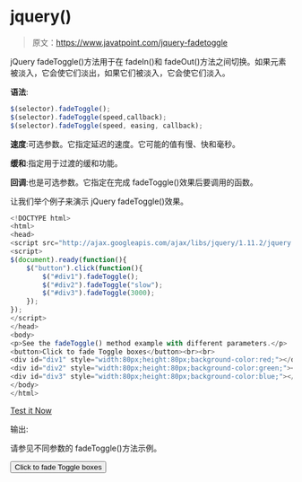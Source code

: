 # jquery()

> 原文：<https://www.javatpoint.com/jquery-fadetoggle>

jQuery fadeToggle()方法用于在 fadeIn()和 fadeOut()方法之间切换。如果元素被淡入，它会使它们淡出，如果它们被淡入，它会使它们淡入。

**语法**:

```js
$(selector).fadeToggle();
$(selector).fadeToggle(speed,callback); 
$(selector).fadeToggle(speed, easing, callback);

```

**速度**:可选参数。它指定延迟的速度。它可能的值有慢、快和毫秒。

**缓和**:指定用于过渡的缓和功能。

**回调**:也是可选参数。它指定在完成 fadeToggle()效果后要调用的函数。

让我们举个例子来演示 jQuery fadeToggle()效果。

```js
<!DOCTYPE html>
<html>
<head>
<script src="http://ajax.googleapis.com/ajax/libs/jquery/1.11.2/jquery.min.js"></script>
<script>
$(document).ready(function(){
    $("button").click(function(){
        $("#div1").fadeToggle();
        $("#div2").fadeToggle("slow");
        $("#div3").fadeToggle(3000);
    });
});
</script>
</head>
<body>
<p>See the fadeToggle() method example with different parameters.</p>
<button>Click to fade Toggle boxes</button><br><br>
<div id="div1" style="width:80px;height:80px;background-color:red;"></div><br>
<div id="div2" style="width:80px;height:80px;background-color:green;"></div><br>
<div id="div3" style="width:80px;height:80px;background-color:blue;"></div>
</body>
</html> 

```

[Test it Now](https://www.javatpoint.com/oprweb/test.jsp?filename=jqueryfadetoggle1)

输出:

请参见不同参数的 fadeToggle()方法示例。

<button class="b1">Click to fade Toggle boxes</button>